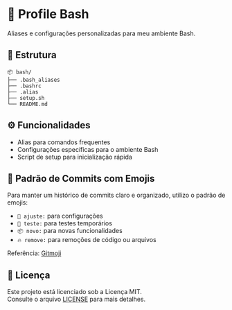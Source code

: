 # 🐚 Profile Bash

Aliases e configurações personalizadas para meu ambiente Bash.

## 📂 Estrutura
```
📦 bash/
├── .bash_aliases  
├── .bashrc  
├── .alias  
├── setup.sh  
└── README.md
```

## ⚙️ Funcionalidades

- Alias para comandos frequentes
- Configurações específicas para o ambiente Bash
- Script de setup para inicialização rápida

## 🧪 Padrão de Commits com Emojis

Para manter um histórico de commits claro e organizado, utilizo o padrão de emojis:

- `🔧 ajuste:` para configurações  
- `🧪 teste:` para testes temporários  
- `📦 novo:` para novas funcionalidades  
- `🔥 remove:` para remoções de código ou arquivos

Referência: [Gitmoji](https://gitmoji.dev/)

## 📝 Licença

Este projeto está licenciado sob a Licença MIT.  
Consulte o arquivo [LICENSE](./LICENSE) para mais detalhes.
